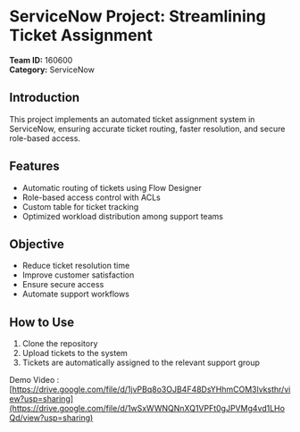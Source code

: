 # ServiceNow Project: Streamlining Ticket Assignment

**Team ID:** 160600  
**Category:** ServiceNow  

## Introduction
This project implements an automated ticket assignment system in ServiceNow, ensuring accurate ticket routing, faster resolution, and secure role-based access.

## Features
- Automatic routing of tickets using Flow Designer  
- Role-based access control with ACLs  
- Custom table for ticket tracking  
- Optimized workload distribution among support teams

## Objective
- Reduce ticket resolution time  
- Improve customer satisfaction  
- Ensure secure access  
- Automate support workflows

## How to Use
1. Clone the repository  
2. Upload tickets to the system  
3. Tickets are automatically assigned to the relevant support group


Demo Video : [https://drive.google.com/file/d/1jvPBq8o3OJB4F48DsYHhmCOM3lvksthr/view?usp=sharing](https://drive.google.com/file/d/1wSxWWNQNnXQ1VPFt0gJPVMg4vd1LHoQd/view?usp=sharing)
